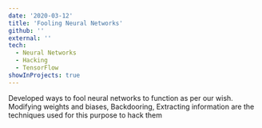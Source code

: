 ```yaml
---
date: '2020-03-12'
title: 'Fooling Neural Networks'
github: ''
external: ''
tech:
  - Neural Networks
  - Hacking
  - TensorFlow
showInProjects: true
---
```


Developed ways to fool neural networks to function as per our wish. Modifying weights and biases, Backdooring, Extracting information are the techniques used for this purpose to hack them